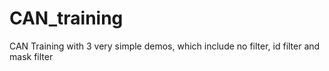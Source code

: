# CAN_training
CAN Training with 3 very simple demos, which include no filter, id filter and mask filter
